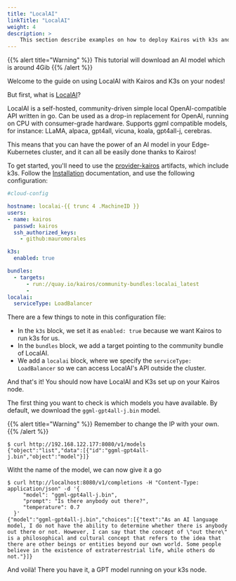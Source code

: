 ```yaml
---
title: "LocalAI"
linkTitle: "LocalAI"
weight: 4
description: > 
    This section describe examples on how to deploy Kairos with k3s and LocalAI
---
```


{{% alert title="Warning" %}}
This tutorial will download an AI model which is around 4Gib
{{% /alert %}}

Welcome to the guide on using LocalAI with Kairos and K3s on your nodes!

But first, what is [LocalAI](https://github.com/go-skynet/LocalAI)?

LocalAI is a self-hosted, community-driven simple local OpenAI-compatible API written in go. Can be used as a drop-in replacement for OpenAI, running on CPU with consumer-grade hardware. Supports ggml compatible models, for instance: LLaMA, alpaca, gpt4all, vicuna, koala, gpt4all-j, cerebras.

This means that you can have the power of an AI model in your Edge-Kubernetes cluster, and it can all be easily done thanks to Kairos!

To get started, you'll need to use the [provider-kairos](https://github.com/kairos-io/provider-kairos) artifacts, which include k3s. Follow the [Installation](/docs/installation) documentation, and use the following configuration:

```yaml
#cloud-config

hostname: localai-{{ trunc 4 .MachineID }}
users:
- name: kairos
  passwd: kairos
  ssh_authorized_keys:
    - github:mauromorales

k3s:
  enabled: true

bundles:
  - targets:
      - run://quay.io/kairos/community-bundles:localai_latest
      - 
localai:
  serviceType: LoadBalancer
```

There are a few things to note in this configuration file:

- In the `k3s` block, we set it as `enabled: true` because we want Kairos to run k3s for us.
- In the `bundles` block, we add a target pointing to the community bundle of LocalAI.
- We add a `localai` block, where we specify the `serviceType: LoadBalancer` so we can access LocalAI's API outside the cluster.

And that's it! You should now have LocalAI and K3s set up on your Kairos node.

The first thing you want to check is which models you have available. By default, we download the `ggml-gpt4all-j.bin` model. 

{{% alert title="Warning" %}}
Remember to change the IP with your own.
{{% /alert %}}

```shell
$ curl http://192.168.122.177:8080/v1/models
{"object":"list","data":[{"id":"ggml-gpt4all-j.bin","object":"model"}]}
```

Witht the name of the model, we can now give it a go

```shell
$ curl http://localhost:8080/v1/completions -H "Content-Type: application/json" -d '{
     "model": "ggml-gpt4all-j.bin",
     "prompt": "Is there anybody out there?",                                                                                                                                                                                
     "temperature": 0.7
  }'
{"model":"ggml-gpt4all-j.bin","choices":[{"text":"As an AI language model, I do not have the ability to determine whether there is anybody out there or not. However, I can say that the concept of \"out there\" is a philosophical and cultural concept that refers to the idea that there are other beings or entities beyond our own world. Some people believe in the existence of extraterrestrial life, while others do not."}]}
```

And voilà! There you have it, a GPT model running on your k3s node.
